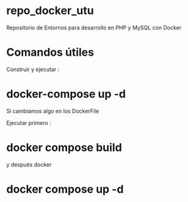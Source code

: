 # repo_docker_utu
Repositorio de Entornos para desarrollo en PHP y MySQL con Docker

# Comandos útiles

Construir y ejecutar : 

# docker-compose up -d

Si cambiamos algo en los DockerFile

Ejecutar primero : 
# docker compose build

y después docker 
# docker compose up -d
